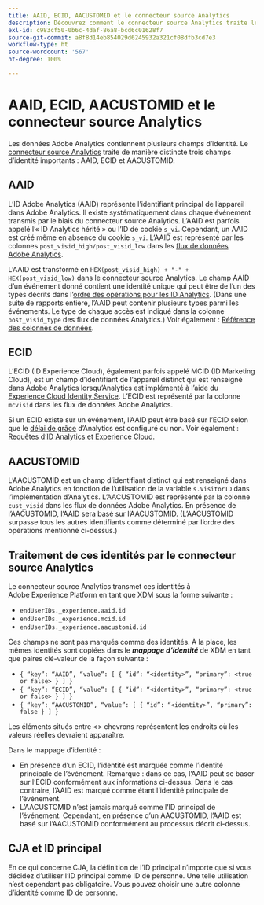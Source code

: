 ```yaml
---
title: AAID, ECID, AACUSTOMID et le connecteur source Analytics
description: Découvrez comment le connecteur source Analytics traite les champs d’identité dans Adobe Analytics.
exl-id: c983cf50-0b6c-4daf-86a8-bcd6c01628f7
source-git-commit: a8f8d14eb854029d6245932a321cf08dfb3cd7e3
workflow-type: ht
source-wordcount: '567'
ht-degree: 100%

---
```


# AAID, ECID, AACUSTOMID et le connecteur source Analytics

Les données Adobe Analytics contiennent plusieurs champs d’identité. Le [connecteur source Analytics](https://experienceleague.adobe.com/docs/experience-platform/sources/ui-tutorials/create/adobe-applications/analytics.html?lang=fr) traite de manière distincte trois champs d’identité importants : AAID, ECID et AACUSTOMID.

## AAID

L’ID Adobe Analytics (AAID) représente l’identifiant principal de l’appareil dans Adobe Analytics. Il existe systématiquement dans chaque événement transmis par le biais du connecteur source Analytics. L’AAID est parfois appelé l’« ID Analytics hérité » ou l’ID de cookie `s_vi`. Cependant, un AAID est créé même en absence du cookie `s_vi`. L’AAID est représenté par les colonnes `post_visid_high/post_visid_low` dans les [flux de données Adobe Analytics](https://experienceleague.adobe.com/docs/analytics/export/analytics-data-feed/data-feed-contents/datafeeds-reference.html?lang=fr#columns%2C-descriptions%2C-and-data-types).

L’AAID est transformé en `HEX(post_visid_high) + "-" + HEX(post_visid_low)` dans le connecteur source Analytics. Le champ AAID d’un événement donné contient une identité unique qui peut être de l’un des types décrits dans l’[ordre des opérations pour les ID Analytics](https://experienceleague.adobe.com/docs/id-service/using/reference/analytics-reference/analytics-order-of-operations.html?lang=fr%5B%5D). (Dans une suite de rapports entière, l’AAID peut contenir plusieurs types parmi les événements. Le type de chaque accès est indiqué dans la colonne `post_visid_type` des flux de données Analytics.) Voir également : [Référence des colonnes de données](https://experienceleague.adobe.com/docs/analytics/export/analytics-data-feed/data-feed-contents/datafeeds-reference.html?lang=fr).

## ECID

L’ECID (ID Experience Cloud), également parfois appelé MCID (ID Marketing Cloud), est un champ d’identifiant de l’appareil distinct qui est renseigné dans Adobe Analytics lorsqu’Analytics est implémenté à l’aide du [Experience Cloud Identity Service](https://experienceleague.adobe.com/docs/id-service/using/implementation/setup-analytics.html?lang=fr). L’ECID est représenté par la colonne `mcvisid` dans les flux de données Adobe Analytics.

Si un ECID existe sur un événement, l’AAID peut être basé sur l’ECID selon que le [délai de grâce](https://experienceleague.adobe.com/docs/id-service/using/reference/analytics-reference/grace-period.html?lang=fr) d’Analytics est configuré ou non. Voir également : [Requêtes d’ID Analytics et Experience Cloud](https://experienceleague.adobe.com/docs/id-service/using/reference/analytics-reference/legacy-analytics.html?lang=fr).

## AACUSTOMID

L’AACUSTOMID est un champ d’identifiant distinct qui est renseigné dans Adobe Analytics en fonction de l’utilisation de la variable `s.VisitorID` dans l’implémentation d’Analytics. L’AACUSTOMID est représenté par la colonne `cust_visid` dans les flux de données Adobe Analytics. En présence de l’AACUSTOMID, l’AAID sera basé sur l’AACUSTOMID. (L’AACUSTOMID surpasse tous les autres identifiants comme déterminé par l’ordre des opérations mentionné ci-dessus.)

## Traitement de ces identités par le connecteur source Analytics

Le connecteur source Analytics transmet ces identités à Adobe Experience Platform en tant que XDM sous la forme suivante :

* `endUserIDs._experience.aaid.id`
* `endUserIDs._experience.mcid.id`
* `endUserIDs._experience.aacustomid.id`

Ces champs ne sont pas marqués comme des identités. À la place, les mêmes identités sont copiées dans le **_mappage d’identité_** de XDM en tant que paires clé-valeur de la façon suivante :

* `{ “key”: “AAID”, “value”: [ { “id”: “<identity>”, “primary”: <true or false> } ] }`
* `{ “key”: “ECID”, “value”: [ { “id”: “<identity>”, “primary”: <true or false> } ] }`
* `{ “key”: “AACUSTOMID”, “value”: [ { “id”: “<identity>”, “primary”: false } ] }`

Les éléments situés entre &lt;> chevrons représentent les endroits où les valeurs réelles devraient apparaître.

Dans le mappage d’identité :

* En présence d’un ECID, l’identité est marquée comme l’identité principale de l’événement. Remarque : dans ce cas, l’AAID peut se baser sur l’ECID conformément aux informations ci-dessus.
Dans le cas contraire, l’AAID est marqué comme étant l’identité principale de l’événement.
* L’AACUSTOMID n’est jamais marqué comme l’ID principal de l’événement. Cependant, en présence d’un AACUSTOMID, l’AAID est basé sur l’AACUSTOMID conformément au processus décrit ci-dessus.

## CJA et ID principal

En ce qui concerne CJA, la définition de l’ID principal n’importe que si vous décidez d’utiliser l’ID principal comme ID de personne. Une telle utilisation n’est cependant pas obligatoire. Vous pouvez choisir une autre colonne d’identité comme ID de personne.
